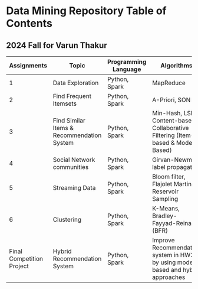# Data Mining Repository Table of Contents


## 2024 Fall for Varun Thakur

| Assignments               | Topic                           | Programming Language | Algorithms                                                  |
|---------------------------|---------------------------------|----------------------|-------------------------------------------------------------|
| 1                         | Data Exploration                | Python, Spark        | MapReduce                                                   |
| 2                         | Find Frequent Itemsets          | Python, Spark        | A-Priori, SON                                          |
| 3                         | Find Similar Items & Recommendation System | Python, Spark | Min-Hash, LSH; Content-based, Collaborative Filtering (Item-based & Model-Based) |
| 4                         | Social Network communities      | Python, Spark        | Girvan-Newman, label propagation                            |
| 5                         | Streaming Data                       | Python, Spark        | Bloom filter, Flajolet Martin, Reservoir Sampling                         |
| 6                         | Clustering                  | Python, Spark        |    K-Means, Bradley-Fayyad-Reina (BFR)        |
| Final Competition Project | Hybrid Recommendation System    | Python, Spark        | Improve Recommendation system in HW3 by using model-based and hybrid approaches |
